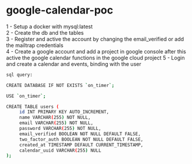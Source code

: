 # google-calendar-poc

1 - Setup a docker with mysql:latest<br/>
2 - Create the db and the tables<br/>
3 - Register and active the account by changing the email_verified or add the mailtrap credentials<br/>
4 - Create a google account and add a project in google console after this active the google calendar functions in the google cloud project
5 - Login and create a calendar and events, binding with the user<br/>



```sh
sql query:

CREATE DATABASE IF NOT EXISTS `on_timer`;

USE `on_timer`;

CREATE TABLE users (
     id INT PRIMARY KEY AUTO_INCREMENT,
     name VARCHAR(255) NOT NULL,
     email VARCHAR(255) NOT NULL,
     password VARCHAR(255) NOT NULL,
     email_verified BOOLEAN NOT NULL DEFAULT FALSE,
     two_factor_auth BOOLEAN NOT NULL DEFAULT FALSE,
     created_at TIMESTAMP DEFAULT CURRENT_TIMESTAMP,
     calendar_uuid VARCHAR(255) NULL
);
```
